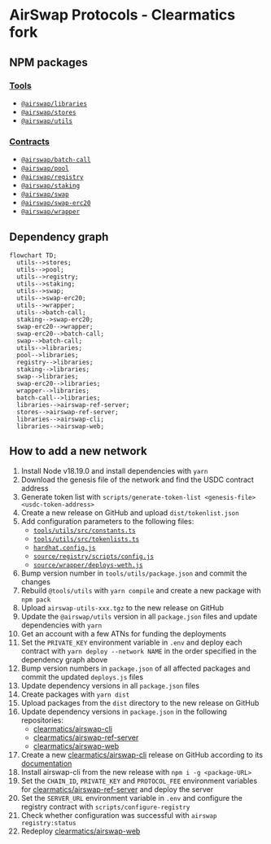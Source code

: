 # AirSwap Protocols - Clearmatics fork

## NPM packages

### [Tools](./tools)

- [`@airswap/libraries`](./tools/libraries)
- [`@airswap/stores`](./tools/stores)
- [`@airswap/utils`](./tools/utils)

### [Contracts](./source)

- [`@airswap/batch-call`](./source/batch-call)
- [`@airswap/pool`](./source/pool)
- [`@airswap/registry`](./source/registry)
- [`@airswap/staking`](./source/staking)
- [`@airswap/swap`](./source/swap)
- [`@airswap/swap-erc20`](./source/swap-erc20)
- [`@airswap/wrapper`](./source/wrapper)

## Dependency graph

```mermaid
flowchart TD;
  utils-->stores;
  utils-->pool;
  utils-->registry;
  utils-->staking;
  utils-->swap;
  utils-->swap-erc20;
  utils-->wrapper;
  utils-->batch-call;
  staking-->swap-erc20;
  swap-erc20-->wrapper;
  swap-erc20-->batch-call;
  swap-->batch-call;
  utils-->libraries;
  pool-->libraries;
  registry-->libraries;
  staking-->libraries;
  swap-->libraries;
  swap-erc20-->libraries;
  wrapper-->libraries;
  batch-call-->libraries;
  libraries-->airswap-ref-server;
  stores-->airswap-ref-server;
  libraries-->airswap-cli;
  libraries-->airswap-web;
```

## How to add a new network

1. Install Node v18.19.0 and install dependencies with `yarn`
1. Download the genesis file of the network and find the USDC contract address
1. Generate token list with
   `scripts/generate-token-list <genesis-file> <usdc-token-address>`
1. Create a new release on GitHub and upload `dist/tokenlist.json`
1. Add configuration parameters to the following files:
    - [`tools/utils/src/constants.ts`](./tools/utils/src/constants.ts)
    - [`tools/utils/src/tokenlists.ts`](./tools/utils/src/tokenlists.ts)
    - [`hardhat.config.js`](./hardhat.config.js)
    - [`source/registry/scripts/config.js`](./source/registry/scripts/config.js)
    - [`source/wrapper/deploys-weth.js`](./source/wrapper/deploys-weth.js)
1. Bump version number in `tools/utils/package.json` and commit the changes
1. Rebuild `@tools/utils` with `yarn compile` and create a new package with `npm pack`
1. Upload `airswap-utils-xxx.tgz` to the new release on GitHub
1. Update the `@airswap/utils` version in all `package.json` files and update
   dependencies with `yarn`
1. Get an account with a few ATNs for funding the deployments
1. Set the `PRIVATE_KEY` environment variable in `.env` and deploy each contract
   with `yarn deploy --network NAME` in the order specified in the dependency
   graph above
1. Bump version numbers in `package.json` of all affected packages and commit
   the updated `deploys.js` files
1. Update dependency versions in all `package.json` files
1. Create packages with `yarn dist`
1. Upload packages from the `dist` directory to the new release on GitHub
1. Update dependency versions in `package.json` in the following repositories:
    - [clearmatics/airswap-cli]
    - [clearmatics/airswap-ref-server]
    - [clearmatics/airswap-web]
1. Create a new [clearmatics/airswap-cli] release on GitHub according to its
   [documentation](https://github.com/clearmatics/airswap-cli/blob/autonity/CLEARMATICS.md)
1. Install airswap-cli from the new release with `npm i -g <package-URL>`
1. Set the `CHAIN_ID`, `PRIVATE_KEY` and `PROTOCOL_FEE` environment variables for
   [clearmatics/airswap-ref-server] and deploy the server
1. Set the `SERVER_URL` environment variable in `.env` and configure the registry
   contract with `scripts/configure-registry`
1. Check whether configuration was successful with `airswap registry:status`
1. Redeploy [clearmatics/airswap-web]

[clearmatics/airswap-cli]: https://github.com/clearmatics/airswap-cli
[clearmatics/airswap-ref-server]: https://github.com/clearmatics/airswap-ref-server
[clearmatics/airswap-web]: https://github.com/clearmatics/airswap-web
